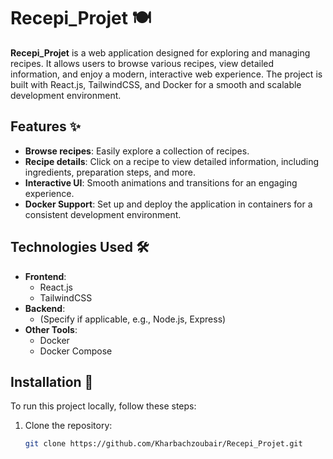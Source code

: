 # Recepi_Projet 🍽️

**Recepi_Projet** is a web application designed for exploring and managing recipes. It allows users to browse various recipes, view detailed information, and enjoy a modern, interactive web experience. The project is built with React.js, TailwindCSS, and Docker for a smooth and scalable development environment.

## Features ✨
- **Browse recipes**: Easily explore a collection of recipes.
- **Recipe details**: Click on a recipe to view detailed information, including ingredients, preparation steps, and more.
- **Interactive UI**: Smooth animations and transitions for an engaging experience.
- **Docker Support**: Set up and deploy the application in containers for a consistent development environment.

## Technologies Used 🛠️
- **Frontend**:
  - React.js
  - TailwindCSS
- **Backend**:
  - (Specify if applicable, e.g., Node.js, Express)
- **Other Tools**:
  - Docker
  - Docker Compose

## Installation 🔧

To run this project locally, follow these steps:

1. Clone the repository:
   ```bash
   git clone https://github.com/Kharbachzoubair/Recepi_Projet.git
